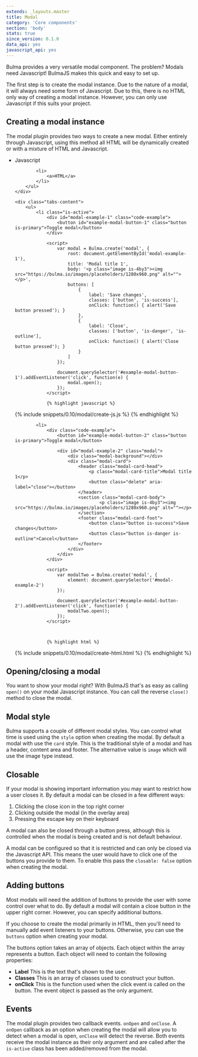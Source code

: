 ```yaml
---
extends: _layouts.master
title: Modal
category: 'Core components'
section: 'body'
stats: true
since_version: 0.1.0
data_api: yes
javascript_api: yes
---
```


Bulma provides a very versatile modal component. The problem? Modals need Javascript! BulmaJS makes this quick and easy to set up.

The first step is to create the modal instance. Due to the nature of a modal, it will always need some form of Javascript. Due to this, there is no HTML only way of creating a modal instance. However, you can only use Javascript if this suits your project.

## Creating a modal instance
The modal plugin provides two ways to create a new modal. Either entirely through Javascript, using this method all HTML will be dynamically created or with a mixture of HTML and Javascript.

<div class="docs-tabs tabs-wrapper">
    <div class="tabs">
        <ul>
            <li class="is-active">
                <a>Javascript</a>
            </li>

            <li>
                <a>HTML</a>
            </li>
        </ul>
    </div>

    <div class="tabs-content">
        <ul>
            <li class="is-active">
                <div id="modal-example-1" class="code-example">
                    <button id="example-modal-button-1" class="button is-primary">Toggle modal</button>
                </div>

                <script>
                    var modal = Bulma.create('modal', {
                        root: document.getElementById('modal-example-1'),
                        title: 'Modal title 1',
                        body: '<p class="image is-4by3"><img src="https://bulma.io/images/placeholders/1280x960.png" alt=""></p>',
                        buttons: [
                            {
                                label: 'Save changes',
                                classes: ['button', 'is-success'],
                                onClick: function() { alert('Save button pressed'); }
                            },
                            {
                                label: 'Close',
                                classes: ['button', 'is-danger', 'is-outline'],
                                onClick: function() { alert('Close button pressed'); }
                            }
                        ]
                    });

                    document.querySelector('#example-modal-button-1').addEventListener('click', function(e) {
                        modal.open();
                    });
                </script>
                
                {% highlight javascript %}
{% include snippets/0.10/modal/create-js.js %}
                {% endhighlight %}
            </li>

            <li>
                <div class="code-example">
                    <button id="example-modal-button-2" class="button is-primary">Toggle modal</button>

                    <div id="modal-example-2" class="modal">
                        <div class="modal-background"></div>
                        <div class="modal-card">
                            <header class="modal-card-head">
                                <p class="modal-card-title">Modal title 1</p>
                                <button class="delete" aria-label="close"></button>
                            </header>
                            <section class="modal-card-body">
                                    <p class="image is-4by3"><img src="https://bulma.io/images/placeholders/1280x960.png" alt=""></p>
                            </section>
                            <footer class="modal-card-foot">
                                <button class="button is-success">Save changes</button>
                                <button class="button is-danger is-outline">Cancel</button>
                            </footer>
                        </div>
                    </div>
                </div>

                <script>
                    var modalTwo = Bulma.create('modal', {
                        element: document.querySelector('#modal-example-2')
                    });

                    document.querySelector('#example-modal-button-2').addEventListener('click', function(e) {
                        modalTwo.open();
                    });
                </script>


                
                {% highlight html %}
{% include snippets/0.10/modal/create-html.html %}
                {% endhighlight %}
            </li>
        </ul>
    </div>
</div>

## Opening/closing a modal
You want to show your modal right? With BulmaJS that's as easy as calling `open()` on your modal Javascript instance. You can call the reverse `close()` method to close the modal.

## Modal style
Bulma supports a couple of different modal styles. You can control what time is used using the `style` option when creating the modal. By default a modal with use the `card` style. This is the traditional style of a modal and has a header, content area and footer. The alternative value is `image` which will use the image type instead.

## Closable
If your modal is showing important information you may want to restrict how a user closes it. By default a modal can be closed in a few different ways:

1. Clicking the close icon in the top right corner
2. Clicking outside the modal (in the overlay area)
3. Pressing the escape key on their keyboard

A modal can also be closed through a button press, although this is controlled when the modal is being created and is not default behaviour.

A modal can be configured so that it is restricted and can only be closed via the Javascript API. This means the user would have to click one of the buttons you provide to them. To enable this pass the `closable: false` option when creating the modal.

## Adding buttons
Most modals will need the addition of buttons to provide the user with some control over what to do. By default a modal will contain a close button in the upper right corner. However, you can specify additional buttons.

If you choose to create the modal primarily in HTML, then you'll need to manually add event listeners to your buttons. Otherwise, you can use the `buttons` option when creating your modal.

The buttons option takes an array of objects. Each object within the array represents a button. Each object will need to contain the following properties:

+ **Label** This is the text that's shown to the user.
+ **Classes** This is an array of classes used to construct your button.
+ **onClick** This is the function used when the click event is called on the button. The event object is passed as the only argument.

## Events
The modal plugin provides two callback events. `onOpen` and `onClose`. A `onOpen` callback as an option when creating the modal will allow you to detect when a modal is open, `onClose` will detect the reverse. Both events receive the modal instance as their only argument and are called after the `is-active` class has been added/removed from the modal.